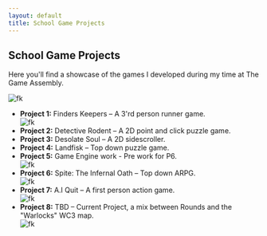 ```yaml
---
layout: default
title: School Game Projects
---
```


<h2>School Game Projects</h2>

<p>Here you'll find a showcase of the games I developed during my time at The Game Assembly.</p>

<img src="{{ '/assets/images/bullen1.png' | relative_url }}" alt="fk">
<ul>
  <li><strong>Project 1:</strong> Finders Keepers – A 3'rd person runner game. </li>    
<img src="{{ '/assets/images/Finders_Keepers.png' | relative_url }}" alt="fk">
  <li><strong>Project 2:</strong> Detective Rodent – A 2D point and click puzzle game. </li>
  <li><strong>Project 3:</strong> Desolate Soul – A 2D sidescroller. </li>
  <li><strong>Project 4:</strong> Landfisk – Top down puzzle game. </li>
  <li><strong>Project 5:</strong> Game Engine work - Pre work for P6. </li>
<img src="{{ '/assets/images/spite1.gif' | relative_url }}" alt="fk">
  <li><strong>Project 6:</strong> Spite: The Infernal Oath – Top down ARPG. </li>
<img src="{{ '/assets/images/spiteGP.gif' | relative_url }}" alt="fk">
  <li><strong>Project 7:</strong> A.I Quit – A first person action game. </li>
<img src="{{ '/assets/images/aiquit1.gif' | relative_url }}" alt="fk">
  <li><strong>Project 8:</strong> TBD – Current Project, a mix between Rounds and the "Warlocks" WC3 map. </li>
<img src="{{ '/assets/images/new.gif' | relative_url }}" alt="fk">
</ul>
